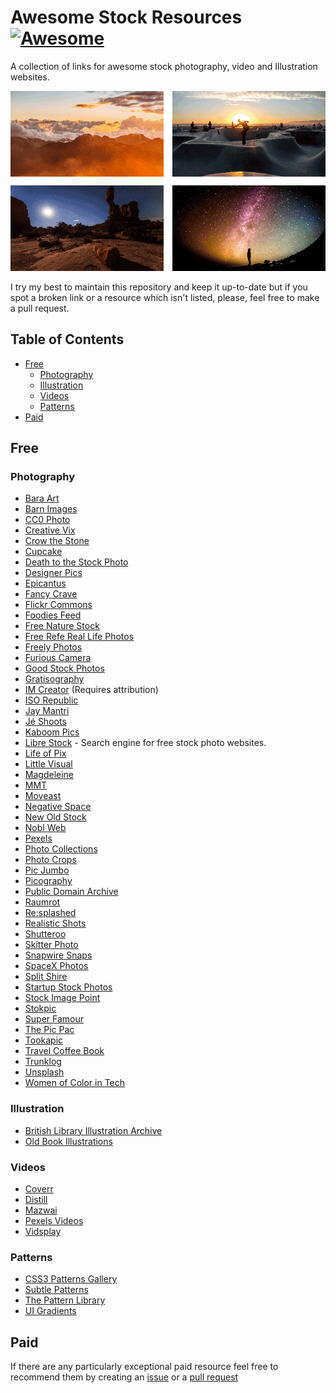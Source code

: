# Awesome Stock Resources [![Awesome](https://cdn.rawgit.com/sindresorhus/awesome/d7305f38d29fed78fa85652e3a63e154dd8e8829/media/badge.svg)](https://github.com/sindresorhus/awesome)
A collection of links for awesome stock photography, video and Illustration
websites.

![Introductory images](/img/splash.png)

I try my best to maintain this repository and keep it up-to-date but if you spot
a broken link or a resource which isn't listed, please, feel free to make a pull
request.

## Table of Contents

* [Free](#free)
  * [Photography](#photography)
  * [Illustration](#illustration)
  * [Videos](#videos)
  * [Patterns](#patterns)
* [Paid](#paid)

## Free

### Photography

* [Bara Art](http://www.bara-art.com/)
* [Barn Images](http://barnimages.com/)
* [CC0 Photo](http://cc0.photo/)
* [Creative Vix](http://creativevix.com/stock)
* [Crow the Stone](http://crowthestone.com/)
* [Cupcake](http://cupcake.nilssonlee.se/)
* [Death to the Stock Photo](http://join.deathtothestockphoto.com/)
* [Designer Pics](http://www.designerspics.com/)
* [Epicantus](http://epicantus.tumblr.com/)
* [Fancy Crave](http://fancycrave.com/)
* [Flickr Commons](https://www.flickr.com/commons)
* [Foodies Feed](http://foodiesfeed.com)
* [Free Nature Stock](http://freenaturestock.com/)
* [Free Refe Real Life Photos](http://getrefe.tumblr.com/)
* [Freely Photos](http://freelyphotos.com)
* [Furious Camera](http://furiouscamera.com/)
* [Good Stock Photos](https://goodstock.photos/)
* [Gratisography](http://www.gratisography.com/)
* [IM Creator](http://www.imcreator.com/free) (Requires attribution)
* [ISO Republic](http://isorepublic.com/)
* [Jay Mantri](http://jaymantri.com/)
* [Jé Shoots](http://jeshoots.com/)
* [Kaboom Pics](http://kaboompics.com/)
* [Libre Stock](http://librestock.com/) - Search engine for free stock photo websites.
* [Life of Pix](http://www.lifeofpix.com/)
* [Little Visual](http://littlevisuals.co/)
* [Magdeleine](http://magdeleine.co/browse/)
* [MMT](http://mmt.li/)
* [Moveast](http://moveast.me/)
* [Negative Space](http://negativespace.co/)
* [New Old Stock](http://nos.twnsnd.co/)
* [Nobl Web](http://www.noblweb.com/)
* [Pexels](http://www.pexels.com/)
* [Photo Collections](http://photocollections.io/)
* [Photo Crops](http://www.photocrops.com/)
* [Pic Jumbo](http://picjumbo.com/)
* [Picography](http://picography.co/)
* [Public Domain Archive](http://publicdomainarchive.com/)
* [Raumrot](http://raumrot.com/)
* [Re:splashed](http://www.resplashed.com/)
* [Realistic Shots](http://realisticshots.com/)
* [Shutteroo](http://shutteroo.com/)
* [Skitter Photo](http://skitterphoto.com/)
* [Snapwire Snaps](http://snapwiresnaps.tumblr.com/)
* [SpaceX Photos](https://www.flickr.com/photos/spacexphotos/)
* [Split Shire](http://splitshire.com/)
* [Startup Stock Photos](http://startupstockphotos.com/)
* [Stock Image Point](http://www.stock-image-point.com/)
* [Stokpic](http://stokpic.com/)
* [Super Famour](http://images.superfamous.com/)
* [The Pic Pac](https://thepicpac.com/)
* [Tookapic](https://stock.tookapic.com/?filter=free)
* [Travel Coffee Book](http://travelcoffeebook.com/)
* [Trunklog](http://trunklog.com/)
* [Unsplash](https://unsplash.com/)
* [Women of Color in Tech](https://www.flickr.com/photos/wocintechchat/)

### Illustration

* [British Library Illustration Archive](https://www.flickr.com/photos/britishlibrary/)
* [Old Book Illustrations](http://www.oldbookillustrations.com/)

### Videos

* [Coverr](http://coverr.co/)
* [Distill](http://www.wedistill.io/)
* [Mazwai](http://mazwai.com/)
* [Pexels Videos](https://videos.pexels.com/)
* [Vidsplay](http://www.vidsplay.com/)

### Patterns

* [CSS3 Patterns Gallery](http://lea.verou.me/css3patterns/)
* [Subtle Patterns](http://subtlepatterns.com/)
* [The Pattern Library](http://thepatternlibrary.com/)
* [UI Gradients](http://uigradients.com/)

Paid
----
If there are any particularly exceptional paid resource feel free to recommend
them by creating an
[issue](https://github.com/neutraltone/Awesome-Stock-Resources/issues/new) or a
[pull request](https://github.com/neutraltone/Awesome-Stock-Resources/compare/)
